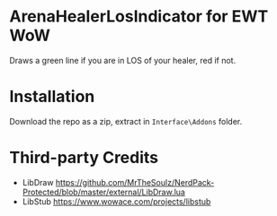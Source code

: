 # ArenaHealerLosIndicator for EWT WoW
Draws a green line if you are in LOS of your healer, red if not.

# Installation

Download the repo as a zip, extract in `Interface\Addons` folder.

# Third-party Credits

* LibDraw https://github.com/MrTheSoulz/NerdPack-Protected/blob/master/external/LibDraw.lua
* LibStub https://www.wowace.com/projects/libstub
